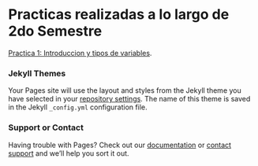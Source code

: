 # Practicas realizadas a lo largo de 2do Semestre

[Practica 1: Introduccion y tipos de variables](https://github.com/DiegoCdelaparra/Proyecto_PyMN_DiegoCdelaparra/tree/main/Practica%201_DiegoCdelaparra).

### Jekyll Themes

Your Pages site will use the layout and styles from the Jekyll theme you have selected in your [repository settings](https://github.com/DiegoCdelaparra/Proyecto_PyMN_DiegoCdelaparra/settings). The name of this theme is saved in the Jekyll `_config.yml` configuration file.

### Support or Contact

Having trouble with Pages? Check out our [documentation](https://docs.github.com/categories/github-pages-basics/) or [contact support](https://github.com/contact) and we’ll help you sort it out.
